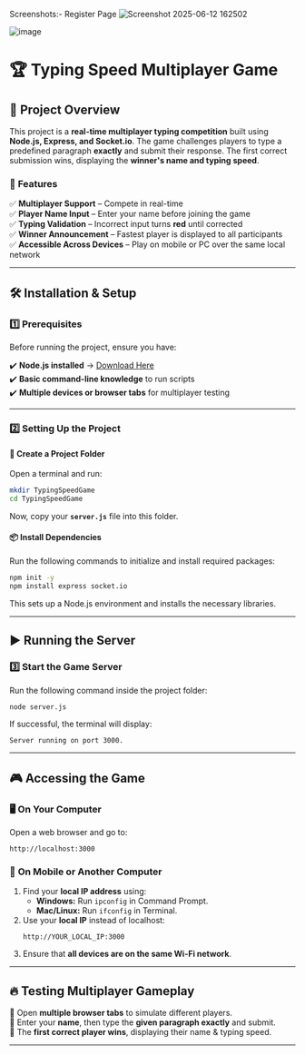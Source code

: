 Screenshots:-
Register Page
![Screenshot 2025-06-12 162502](https://github.com/user-attachments/assets/d96521d6-f5ff-4692-a7f3-87ac702bc407)

![image](https://github.com/user-attachments/assets/b7950439-25bc-4ed7-81b8-e61daf14817d)

# 🏆 Typing Speed Multiplayer Game

## 📌 Project Overview
This project is a **real-time multiplayer typing competition** built using **Node.js, Express, and Socket.io**. The game challenges players to type a predefined paragraph **exactly** and submit their response. The first correct submission wins, displaying the **winner's name and typing speed**.

### 🔹 **Features**
✅ **Multiplayer Support** – Compete in real-time  
✅ **Player Name Input** – Enter your name before joining the game  
✅ **Typing Validation** – Incorrect input turns **red** until corrected  
✅ **Winner Announcement** – Fastest player is displayed to all participants  
✅ **Accessible Across Devices** – Play on mobile or PC over the same local network  

---

## 🛠️ **Installation & Setup**

### **1️⃣ Prerequisites**
Before running the project, ensure you have:

✔️ **Node.js installed** → [Download Here](https://nodejs.org/)  
✔️ **Basic command-line knowledge** to run scripts  
✔️ **Multiple devices or browser tabs** for multiplayer testing  

---

### **2️⃣ Setting Up the Project**
#### **📁 Create a Project Folder**
Open a terminal and run:
```bash
mkdir TypingSpeedGame
cd TypingSpeedGame
```
Now, copy your **`server.js`** file into this folder.

#### **📦 Install Dependencies**
Run the following commands to initialize and install required packages:
```bash
npm init -y
npm install express socket.io
```
This sets up a Node.js environment and installs the necessary libraries.

---

## ▶️ **Running the Server**
### **3️⃣ Start the Game Server**
Run the following command inside the project folder:
```bash
node server.js
```
If successful, the terminal will display:
```
Server running on port 3000.
```

---

## 🎮 **Accessing the Game**
### 🖥️ **On Your Computer**
Open a web browser and go to:
```
http://localhost:3000
```

### 📱 **On Mobile or Another Computer**
1. Find your **local IP address** using:
   - **Windows:** Run `ipconfig` in Command Prompt.
   - **Mac/Linux:** Run `ifconfig` in Terminal.
2. Use your **local IP** instead of localhost:
   ```
   http://YOUR_LOCAL_IP:3000
   ```
3. Ensure that **all devices are on the same Wi-Fi network**.

---

## 🔥 **Testing Multiplayer Gameplay**
🔹 Open **multiple browser tabs** to simulate different players.  
🔹 Enter your **name**, then type the **given paragraph exactly** and submit.  
🔹 The **first correct player wins**, displaying their name & typing speed.  

---

